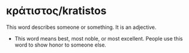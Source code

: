 # κράτιστος/kratistos
This word describes someone or something. It is an adjective.
* This word means best, most noble, or most excellent. People use this word to show honor to someone else.

